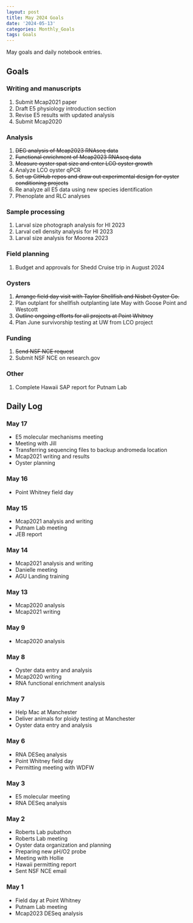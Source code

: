 ```yaml
---
layout: post
title: May 2024 Goals
date: '2024-05-13'
categories: Monthly_Goals
tags: Goals
---
```


May goals and daily notebook entries. 

## Goals  

### Writing and manuscripts 
              
1. Submit Mcap2021 paper
2. Draft E5 physiology introduction section 
3. Revise E5 results with updated analysis
3. Submit Mcap2020 

### Analysis

1. ~~DEG analysis of Mcap2023 RNAseq data~~ 
2. ~~Functional enrichment of Mcap2023 RNAseq data~~
2. ~~Measure oyster spat size and enter LCO oyster growth~~
3. Analyze LCO oyster qPCR 
4. ~~Set up GitHub repos and draw out experimental design for oyster conditioning projects~~ 
5. Re analyze all E5 data using new species identification
6. Phenoplate and RLC analyses 

### Sample processing

1. Larval size photograph analysis for HI 2023 
2. Larval cell density analysis for HI 2023
3. Larval size analysis for Moorea 2023

### Field planning 

1. Budget and approvals for Shedd Cruise trip in August 2024

### Oysters 

1. ~~Arrange field day visit with Taylor Shellfish and Nisbet Oyster Co.~~
2. Plan outplant for shellfish outplanting late May with Goose Point and Westcott 
3. ~~Outline ongoing efforts for all projects at Point Whitney~~ 
4. Plan June survivorship testing at UW from LCO project

### Funding 

1. ~~Send NSF NCE request~~
2. Submit NSF NCE on research.gov

### Other

1. Complete Hawaii SAP report for Putnam Lab 

## **Daily Log**   

### May 17

- E5 molecular mechanisms meeting
- Meeting with Jill
- Transferring sequencing files to backup andromeda location 
- Mcap2021 writing and results
- Oyster planning

### May 16

- Point Whitney field day

### May 15

- Mcap2021 analysis and writing
- Putnam Lab meeting 
- JEB report 

### May 14

- Mcap2021 analysis and writing
- Danielle meeting
- AGU Landing training

### May 13

- Mcap2020 analysis
- Mcap2021 writing

### May 9

- Mcap2020 analysis 

### May 8

- Oyster data entry and analysis
- Mcap2020 writing 
- RNA functional enrichment analysis

### May 7

- Help Mac at Manchester
- Deliver animals for ploidy testing at Manchester
- Oyster data entry and analysis

### May 6

- RNA DESeq analysis 
- Point Whitney field day
- Permitting meeting with WDFW 

### May 3

- E5 molecular meeting
- RNA DESeq analysis  

### May 2

- Roberts Lab pubathon 
- Roberts Lab meeting 
- Oyster data organization and planning 
- Preparing new pH/O2 probe 
- Meeting with Hollie 
- Hawaii permitting report
- Sent NSF NCE email 

### May 1

- Field day at Point Whitney 
- Putnam Lab meeting
- Mcap2023 DESeq analysis 
